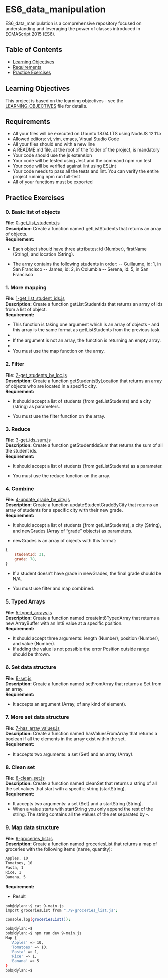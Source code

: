 # ES6_data_manipulation
ES6_data_manipulation is a comprehensive repository focused on understanding and leveraging the power of classes introduced in ECMAScript 2015 (ES6). 

## Table of Contents

- [Learning Objectives](#learning-objectives)
- [Requirements](#requirements)
- [Practice Exercises](#practice-exercises)

## Learning Objectives

This project is based on the learning objectives - see the [LEARNING_OBJECTIVES](https://github.com/Goaty-yagi/holbertonschool-web_back_end/blob/main/ES6_data_manipulation/LEARNING_OBJECTIVES.md) file for details.

## Requirements

- All your files will be executed on Ubuntu 18.04 LTS using NodeJS 12.11.x
- Allowed editors: vi, vim, emacs, Visual Studio Code
- All your files should end with a new line
- A README.md file, at the root of the folder of the project, is mandatory
- Your code should use the js extension
- Your code will be tested using Jest and the command npm run test
- Your code will be verified against lint using ESLint
- Your code needs to pass all the tests and lint. You can verify the entire project running npm run full-test
- All of your functions must be exported

## Practice Exercises

### 0. Basic list of objects

**File:** [0-get_list_students.js](https://github.com/Goaty-yagi/holbertonschool-web_back_end/blob/main/ES6_data_manipulation/0-get_list_students.js)<br>
**Description:** Create a function named getListStudents that returns an array of objects.<br>
**Requirement:** <br>
- Each object should have three attributes: id (Number), firstName (String), and location (String).

- The array contains the following students in order:
 -- Guillaume, id: 1, in San Francisco
 -- James, id: 2, in Columbia
 -- Serena, id: 5, in San Francisco


 ### 1. More mapping

**File:** [1-get_list_student_ids.js](https://github.com/Goaty-yagi/holbertonschool-web_back_end/blob/main/ES6_data_manipulation/1-get_list_student_ids.js)<br>
**Description:** Create a function getListStudentIds that returns an array of ids from a list of object.<br>
**Requirement:** <br>
- This function is taking one argument which is an array of objects - and this array is the same format as getListStudents from the previous task.
- 
- If the argument is not an array, the function is returning an empty array.
- 
- You must use the map function on the array.

### 2. Filter

**File:** [2-get_students_by_loc.js](https://github.com/Goaty-yagi/holbertonschool-web_back_end/blob/main/ES6_data_manipulation/2-get_students_by_loc.js)<br>
**Description:** Create a function getStudentsByLocation that returns an array of objects who are located in a specific city.<br>
**Requirement:** <br>
- It should accept a list of students (from getListStudents) and a city (string) as parameters.

- You must use the filter function on the array.

### 3. Reduce

**File:** [3-get_ids_sum.js](https://github.com/Goaty-yagi/holbertonschool-web_back_end/blob/main/ES6_data_manipulation/3-get_ids_sum.js)<br>
**Description:** Create a function getStudentIdsSum that returns the sum of all the student ids.<br>
**Requirement:** <br>
- It should accept a list of students (from getListStudents) as a parameter.

- You must use the reduce function on the array.


### 4. Combine

**File:** [4-update_grade_by_city.js](https://github.com/Goaty-yagi/holbertonschool-web_back_end/blob/main/ES6_data_manipulation/4-update_grade_by_city.js)<br>
**Description:** Create a function updateStudentGradeByCity that returns an array of students for a specific city with their new grade.<br>
**Requirement:** <br>
- It should accept a list of students (from getListStudents), a city (String), and newGrades (Array of “grade” objects) as parameters.

- newGrades is an array of objects with this format:
```javascript
{
    studentId: 31,
    grade: 78,
}
```
- If a student doesn’t have grade in newGrades, the final grade should be N/A.

- You must use filter and map combined.


### 5. Typed Arrays

**File:** [5-typed_arrays.js](https://github.com/Goaty-yagi/holbertonschool-web_back_end/blob/main/ES6_data_manipulation/5-typed_arrays.js)<br>
**Description:** Create a function named createInt8TypedArray that returns a new ArrayBuffer with an Int8 value at a specific position.<br>
**Requirement:** <br>
- It should accept three arguments: length (Number), position (Number), and value (Number).
- If adding the value is not possible the error Position outside range should be thrown.


### 6. Set data structure

**File:** [6-set.js](https://github.com/Goaty-yagi/holbertonschool-web_back_end/blob/main/ES6_data_manipulation/6-set.js)<br>
**Description:** Create a function named setFromArray that returns a Set from an array.<br>
**Requirement:** <br>
- It accepts an argument (Array, of any kind of element).


### 7. More set data structure

**File:** [7-has_array_values.js](https://github.com/Goaty-yagi/holbertonschool-web_back_end/blob/main/ES6_data_manipulation/7-has_array_values.js)<br>
**Description:** Create a function named hasValuesFromArray that returns a boolean if all the elements in the array exist within the set.<br>
**Requirement:** <br>
- It accepts two arguments: a set (Set) and an array (Array).


### 8. Clean set

**File:** [8-clean_set.js](https://github.com/Goaty-yagi/holbertonschool-web_back_end/blob/main/ES6_data_manipulation/8-clean_set.js)<br>
**Description:** Create a function named cleanSet that returns a string of all the set values that start with a specific string (startString).<br>
**Requirement:** <br>
- It accepts two arguments: a set (Set) and a startString (String).
- When a value starts with startString you only append the rest of the string. The string contains all the values of the set separated by -.


### 9. Map data structure

**File:** [9-groceries_list.js](https://github.com/Goaty-yagi/holbertonschool-web_back_end/blob/main/ES6_data_manipulation/9-groceries_list.js)<br>
**Description:** Create a function named groceriesList that returns a map of groceries with the following items (name, quantity):<br>
```bash
Apples, 10
Tomatoes, 10
Pasta, 1
Rice, 1
Banana, 5
```
**Requirement:** <br>
- Result
```bash
bob@dylan:~$ cat 9-main.js
import groceriesList from "./9-groceries_list.js";

console.log(groceriesList());

bob@dylan:~$ 
bob@dylan:~$ npm run dev 9-main.js 
Map {
  'Apples' => 10,
  'Tomatoes' => 10,
  'Pasta' => 1,
  'Rice' => 1,
  'Banana' => 5
}
bob@dylan:~$ 
```
